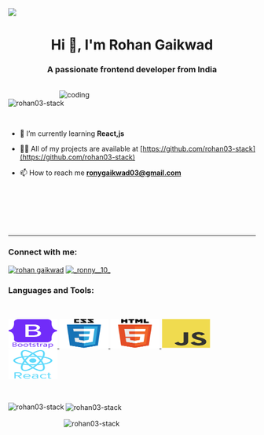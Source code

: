 <img src="https://github.com/user-attachments/assets/c52b035c-d980-4dab-aca4-e1880efa85c1">
<h1 align="center">Hi 👋, I'm Rohan Gaikwad</h1>
<h3 align="center">A passionate frontend developer from India</h3>

<br>
<img align="right" alt="coding" width="400" src="https://raw.githubusercontent.com/alsiam/alsiam/main/assets/programmer.gif">
<p align="left"> <img src="https://komarev.com/ghpvc/?username=rohan03-stack&label=Profile%20views&color=0e75b6&style=flat" alt="rohan03-stack" /> </p>

<br>

- 🌱 I’m currently learning **React,js**

- 👨‍💻 All of my projects are available at [https://github.com/rohan03-stack](https://github.com/rohan03-stack)

- 📫 How to reach me **ronygaikwad03@gmail.com**

<br>
<br>
<br>
<br>
<br>
<hr>
<h3 align="left">Connect with me:</h3>
<p align="left">
<a href="https://fb.com/rohan gaikwad" target="blank"><img align="center" src="https://raw.githubusercontent.com/rahuldkjain/github-profile-readme-generator/master/src/images/icons/Social/facebook.svg " alt="rohan gaikwad" height="30" width="40" /></a>
<a href="https://instagram.com/_ronny__10_" target="blank"><img align="center" src="https://raw.githubusercontent.com/rahuldkjain/github-profile-readme-generator/master/src/images/icons/Social/instagram.svg" alt="_ronny__10_" height="30" width="40" /></a>
</p>

<h3 align="left">Languages and Tools:</h3>
<br>
<p align="left"> <a href="https://getbootstrap.com" target="_blank" rel="noreferrer"> <img src="https://raw.githubusercontent.com/devicons/devicon/master/icons/bootstrap/bootstrap-plain-wordmark.svg" alt="bootstrap" width="100" height="60/> </a> <a href="https://www.w3schools.com/css/" target="_blank" rel="noreferrer"> <img src="https://raw.githubusercontent.com/devicons/devicon/master/icons/css3/css3-original-wordmark.svg" alt="css3" width="100" height="60"/> </a> <a href="https://www.w3.org/html/" target="_blank" rel="noreferrer"> <img src="https://raw.githubusercontent.com/devicons/devicon/master/icons/html5/html5-original-wordmark.svg" alt="html5" width="100" height="60"/> </a> <a href="https://developer.mozilla.org/en-US/docs/Web/JavaScript" target="_blank" rel="noreferrer"> <img src="https://raw.githubusercontent.com/devicons/devicon/master/icons/javascript/javascript-original.svg" alt="javascript" width="100" height="60"/> </a> <a href="https://reactjs.org/" target="_blank" rel="noreferrer"> <img src="https://raw.githubusercontent.com/devicons/devicon/master/icons/react/react-original-wordmark.svg" alt="react" width="100" height="60"/> </a> </p>



<br>
<p><img align="left" height="195px" src="https://github-readme-stats.vercel.app/api/top-langs?username=rohan03-stack&show_icons=true&locale=en&layout=compact" alt="rohan03-stack" /></p>

<p>&nbsp;<img align="center" src="https://github-readme-stats.vercel.app/api?username=rohan03-stack&show_icons=true&locale=en" alt="rohan03-stack" /></p>

<p ><img align="center" margin-left="300px" src="https://github-readme-streak-stats.herokuapp.com/?user=rohan03-stack&" alt="rohan03-stack" /></p>
